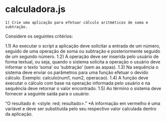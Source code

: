 # calculadora.js
    1) Crie uma aplicação para efetuar cálculo aritméticos de soma e subtração.
Considere os seguintes critérios:

1.1) Ao executar o script a aplicação deve solicitar a entrada de um número, seguido de
uma operação de soma ou subtração e posteriormente seguido de um segundo
número.
1.2) A operação deve ser inserida pelo usuário de forma textual, ou seja, quando o sistema
solicita a operação o usuário deve informar o texto ‘soma’ ou ‘subtração’ (sem as
aspas).
1.3) Na sequência o sistema deve enviar os parâmetros para uma função efetuar o devido
cálculo. Exemplo: calculo(num1, num2, operacao).
1.4) A função deve executar o cálculo com base na operação informada pelo usuário e na
sequência deve retornar o valor encontrado.
1.5) Ao término o sistema deve fornecer a seguinte saída para o usuário:

“O resultado é: <style: red; resultado>.”
*A informação em vermelho é uma variável e deve ser substituída pelo seu respectivo valor
calculada dentro da aplicação.